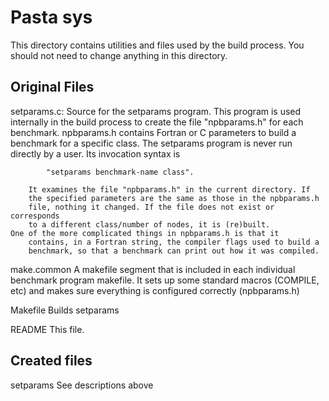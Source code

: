 # Pasta sys
This directory contains utilities and files used by the 
build process. You should not need to change anything
in this directory. 

Original Files
--------------
setparams.c:
        Source for the setparams program. This program is used internally
        in the build process to create the file "npbparams.h" for each 
        benchmark. npbparams.h contains Fortran or C parameters to build a 
        benchmark for a specific class. The setparams program is never run 
        directly by a user. Its invocation syntax is 

            "setparams benchmark-name class".

        It examines the file "npbparams.h" in the current directory. If 
        the specified parameters are the same as those in the npbparams.h 
        file, nothing it changed. If the file does not exist or corresponds 
        to a different class/number of nodes, it is (re)built. 
	One of the more complicated things in npbparams.h is that it 
        contains, in a Fortran string, the compiler flags used to build a 
        benchmark, so that a benchmark can print out how it was compiled. 

make.common
        A makefile segment that is included in each individual benchmark
        program makefile. It sets up some standard macros (COMPILE, etc) 
        and makes sure everything is configured correctly (npbparams.h)

Makefile
        Builds  setparams

README
        This file. 


Created files
-------------

setparams
	See descriptions above
